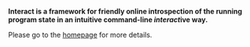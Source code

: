 **Interact is a framework for friendly online introspection of the running program state in an intuitive command-line *interact*ive way.**

Please go to the [homepage](https://github.com/interact-rs/interact) for more details.
